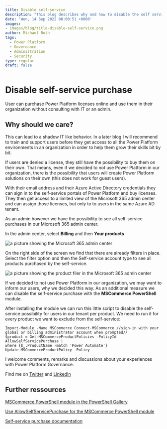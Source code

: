 ```yaml
---
title: Disable self-service
description: "This blog describes why and how to disable the self service features for Power Platform in your tenant"
date: 'Wen, 14 Sep 2022 08:00:51 +0000'
images: 
- images/blog/title-disable-self-service.png
author: Michael Roth
tags:
  - Power Platform
  - Governance
  - Administration
  - Security
type: regular
draft: false
---
```


# Disable self-service purchase

User can purchase Power Platform licenses online and use them in their organization without consulting with IT or an admin.

## Why should we care?

This can lead to a shadow IT like behavior. In a later blog I will recommend to train and support users before they get access to all the Power Platform environments in an organization in order to help them grow their skills bit by bit.

If users are denied a license, they still have the possibility to buy them on their own. That means, even if we decided to not use Power Platform in our organization, there is the possibility that users will create Power Platform solutions on their own (this does not work for guest users).

With their email address and their Azure Active Directory credentials they can sign in to the self-service portals of Power Platform and buy licenses. They then get access to a limited view of the Microsoft 365 admin center and can assign those licenses, but only to to users in the same Azure AD tenant.

As an admin however we have the possibility to see all self-service purchases in our Microsoft 365 admin center.

In the admin center, select **Billing** and then **Your products**

![a picture showing the Microsoft 365 admin center](/images/Self-service_1.png)

On the right side of the screen we find that there are already filters in place. Select the filter option and then the Self-service account type to see all products purchased by the self-service.

![a picture showing the product filer in the Microsoft 365 admin center](/images/Self-service_2.png)

If we decided to not use Power Platform in our organization, we may want to inform our users, why we decided this way. As an additional measure we can disable the self-service purchase with the **MSCommerce PowerShell** module.

After installing the module we can run this little script to disable the self-service possibility for users in our tenant per product. We need to run it for every product we want to exclude from the self-service:

```
Import-Module -Name MSCommerce Connect-MSCommerce //sign-in with your global or billing administrator account when prompted//
$product = Get-MSCommerceProductPolicies -PolicyId AllowSelfServicePurchase |
where {$_.ProductName -match 'Power Automate'}
Update-MSCommerceProductPolicy -Policy
```

I welcome comments, remarks and discussions about your experiences with Power Platform Governance.

Find me on [Twitter](https://twitter.com/MichaelRoth42) and [LinkedIn](https://www.linkedin.com/in/michael-roth-handsomeguy/)

## Further ressources

[MSCommerce PowerShell module in the PowerShell Gallery](https://www.powershellgallery.com/packages/MSCommerce/1.7)

[Use AllowSelfServicePurchase for the MSCommerce PowerShell module](https://docs.microsoft.com/microsoft-365/commerce/subscriptions/allowselfservicepurchase-powershell?view=o365-worldwide)

[Self-service purchase documentation](https://docs.microsoft.com/microsoft-365/commerce/subscriptions/allowselfservicepurchase-powershell?view=o365-worldwide)
